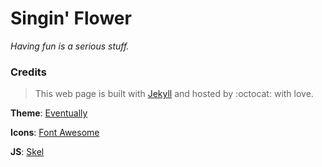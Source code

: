 # **Singin' Flower**

_Having fun is a serious stuff._

### **Credits**

> This web page is built with [Jekyll](https://jekyllrb.com) and hosted by :octocat: with love.

**Theme**:
[Eventually](https://html5up.net/eventually)

**Icons**:
[Font Awesome](https://fortawesome.github.com/Font-Awesome)

**JS**:
[Skel](https://skel.io)
